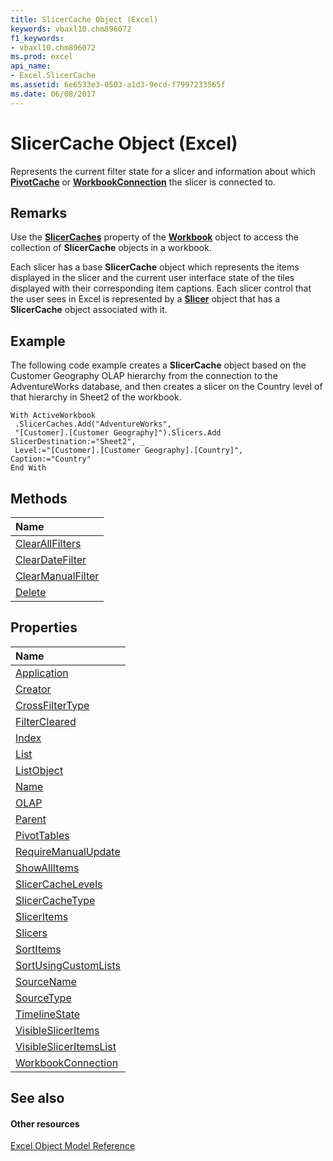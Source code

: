 ```yaml
---
title: SlicerCache Object (Excel)
keywords: vbaxl10.chm896072
f1_keywords:
- vbaxl10.chm896072
ms.prod: excel
api_name:
- Excel.SlicerCache
ms.assetid: 6e6533e3-0503-a1d3-9ecd-f7997233565f
ms.date: 06/08/2017
---
```



# SlicerCache Object (Excel)

Represents the current filter state for a slicer and information about which  **[PivotCache](Excel.PivotCache.md)** or **[WorkbookConnection](Excel.WorkbookConnection.md)** the slicer is connected to.


## Remarks

Use the  **[SlicerCaches](Excel.Workbook.SlicerCaches.md)** property of the **[Workbook](Excel.Workbook.md)** object to access the collection of **SlicerCache** objects in a workbook.

Each slicer has a base  **SlicerCache** object which represents the items displayed in the slicer and the current user interface state of the tiles displayed with their corresponding item captions. Each slicer control that the user sees in Excel is represented by a **[Slicer](Excel.Slicer.md)** object that has a **SlicerCache** object associated with it.


## Example

The following code example creates a  **SlicerCache** object based on the Customer Geography OLAP hierarchy from the connection to the AdventureWorks database, and then creates a slicer on the Country level of that hierarchy in Sheet2 of the workbook.


```
With ActiveWorkbook 
 .SlicerCaches.Add("AdventureWorks", _ 
 "[Customer].[Customer Geography]").Slicers.Add SlicerDestination:="Sheet2", _ 
 Level:="[Customer].[Customer Geography].[Country]", Caption:="Country" 
End With 

```


## Methods



|**Name**|
|:-----|
|[ClearAllFilters](Excel.slicercache.clearallfilters.md)|
|[ClearDateFilter](Excel.slicercache.cleardatefilter.md)|
|[ClearManualFilter](Excel.slicercache.clearmanualfilter.md)|
|[Delete](Excel.SlicerCache.Delete.md)|

## Properties



|**Name**|
|:-----|
|[Application](Excel.SlicerCache.Application.md)|
|[Creator](Excel.SlicerCache.Creator.md)|
|[CrossFilterType](Excel.SlicerCache.CrossFilterType.md)|
|[FilterCleared](Excel.slicercache.filtercleared.md)|
|[Index](Excel.SlicerCache.Index.md)|
|[List](Excel.slicercache.list.md)|
|[ListObject](Excel.slicercache.listobject.md)|
|[Name](Excel.SlicerCache.Name.md)|
|[OLAP](Excel.SlicerCache.OLAP.md)|
|[Parent](Excel.SlicerCache.Parent.md)|
|[PivotTables](Excel.SlicerCache.PivotTables.md)|
|[RequireManualUpdate](Excel.slicercache.requiremanualupdate.md)|
|[ShowAllItems](Excel.SlicerCache.ShowAllItems.md)|
|[SlicerCacheLevels](Excel.SlicerCache.SlicerCacheLevels.md)|
|[SlicerCacheType](Excel.slicercache.slicercachetype.md)|
|[SlicerItems](Excel.SlicerCache.SlicerItems.md)|
|[Slicers](Excel.SlicerCache.Slicers.md)|
|[SortItems](Excel.SlicerCache.SortItems.md)|
|[SortUsingCustomLists](Excel.SlicerCache.SortUsingCustomLists.md)|
|[SourceName](Excel.SlicerCache.SourceName.md)|
|[SourceType](Excel.SlicerCache.SourceType.md)|
|[TimelineState](Excel.slicercache.timelinestate.md)|
|[VisibleSlicerItems](Excel.SlicerCache.VisibleSlicerItems.md)|
|[VisibleSlicerItemsList](Excel.SlicerCache.VisibleSlicerItemsList.md)|
|[WorkbookConnection](Excel.SlicerCache.WorkbookConnection.md)|

## See also


#### Other resources


[Excel Object Model Reference](http://msdn.microsoft.com/library/11ea8598-8a20-92d5-f98b-0da04263bf2c%28Office.15%29.aspx)
